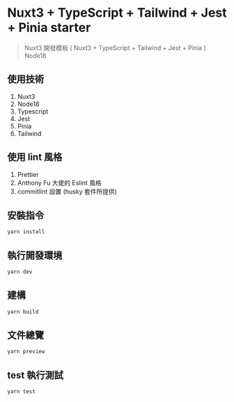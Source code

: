 # Nuxt3 + TypeScript + Tailwind + Jest + Pinia starter

> Nuxt3 開發模板 ( Nuxt3 + TypeScript + Tailwind + Jest + Pinia ) Node18

## 使用技術

1. Nuxt3
2. Node18
3. Typescript
4. Jest
5. Pinia
6. Tailwind

## 使用 lint 風格
1. Prettier
2. Anthony Fu 大佬的 Eslint 風格
3. commitlint 設置 (husky 套件所提供)

## 安裝指令

```bash
yarn install
```

## 執行開發環境

```bash
yarn dev
```

## 建構

```bash
yarn build
```

## 文件總覽

```bash
yarn preview
```

## test 執行測試

```bash
yarn test
```
